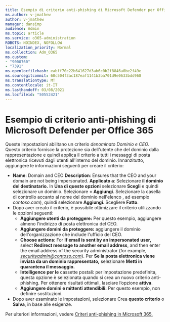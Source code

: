 ```yaml
---
title: Esempio di criterio anti-phishing di Microsoft Defender per Office 365
ms.author: v-jmathew
author: v-jmathew
manager: dansimp
audience: Admin
ms.topic: article
ms.service: o365-administration
ROBOTS: NOINDEX, NOFOLLOW
localization_priority: Normal
ms.collection: Adm_O365
ms.custom:
- "9000760"
- "7391"
ms.openlocfilehash: eabff70c22b641627d3ab6c0b2f8846a0be2f49e
ms.sourcegitcommit: 60c504f3ac187eaf1141b3ba701d9e0633bdd968
ms.translationtype: MT
ms.contentlocale: it-IT
ms.lasthandoff: 03/08/2021
ms.locfileid: "50552421"
---
```

# <a name="example-microsoft-defender-for-office-365-anti-phishing-policy"></a>Esempio di criterio anti-phishing di Microsoft Defender per Office 365

Queste impostazioni abilitano un criterio *denominato Dominio e CEO.* Questo criterio fornisce la protezione sia dell'utente che del dominio dalla rappresentazione e quindi applica il criterio a tutti i messaggi di posta elettronica ricevuti dagli utenti all'interno del dominio. Innanzitutto, aggiungere le informazioni seguenti per creare il criterio:

- **Name**: Domain and CEO **Description**: Ensures that the CEO and your domain are not being impersonated.
  **Applicato a**: Selezionare **il dominio del destinatario.** In **Una di queste opzioni** selezionare **Scegli** e quindi selezionare un dominio. Selezionare **+ Aggiungi**. Selezionare la casella di controllo accanto al nome del dominio nell'elenco , ad esempio *contoso.com*), quindi selezionare **Aggiungi**. Scegliere **Fatto**.
- Dopo aver creato il criterio, è possibile ottimizzare il criterio utilizzando le opzioni seguenti:
  - **Aggiungere utenti da proteggere:** Per questo esempio, aggiungere almeno l'indirizzo di posta elettronica del CEO.
  - **Aggiungere domini da proteggere:** aggiungere il dominio dell'organizzazione che include l'ufficio del CEO.
  - **Choose actions**: For **If email is sent by an impersonated user,** select **Redirect message to another email address**, and then enter the email address of the security administrator (for example, *securityadmin@contoso.com*). Per **Se la posta elettronica viene inviata da un dominio rappresentato,** selezionare **Metti in quarantena il messaggio.**
  - **Intelligence per le** cassette postali: per impostazione predefinita, questa opzione è selezionata quando si crea un nuovo criterio anti-phishing. Per ottenere risultati ottimali, lasciare l’opzione **attiva**.
  - **Aggiungere domini e mittenti attendibili:** Per questo esempio, non definire sostituzioni.
- Dopo aver esaminato le impostazioni, selezionare Crea **questo criterio** o **Salva**, in base alle esigenze.

Per ulteriori informazioni, vedere [Criteri anti-phishing in Microsoft 365.](https://go.microsoft.com/fwlink/?linkid=2092235)
